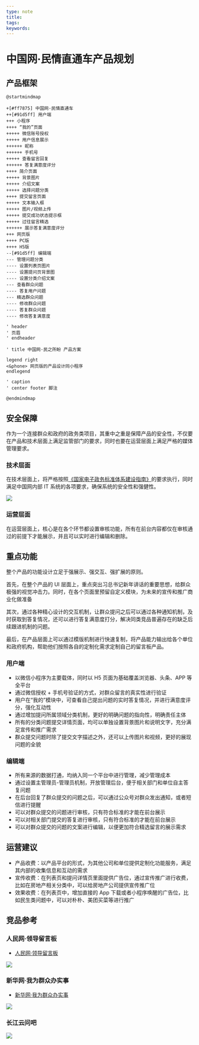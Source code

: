 ```yaml
---
type: note
title:
tags:
keywords:
---
```


# 中国网·民情直通车产品规划

## 产品框架

```plantuml  {align=center}
@startmindmap

+[#ff7875] 中国网·民情直通车
++[#91d5ff] 用户端
+++ 小程序
++++ “我的”页面
+++++ 微信账号授权
+++++ 用户信息展示
++++++ 昵称
++++++ 手机号
+++++ 查看留言回复
++++++ 答复满意度评分
++++ 简介页面
+++++ 背景图片
+++++ 介绍文案
+++++ 选择问题分类
++++ 提交留言页面
+++++ 文本输入框
+++++ 图片/视频上传
+++++ 提交成功状态提示框
+++++ 过往留言精选
++++++ 展示答复满意度评分
+++ 网页版
++++ PC版
++++ H5版
--[#91d5ff] 编辑端
--- 管理问题分类
---- 设置列表页图片
---- 设置提问页背景图
---- 设置分类介绍文案
--- 查看群众问题
---- 答复用户问题
--- 精选群众问题
---- 修改群众问题
---- 答复群众问题
---- 修改答复满意度

' header
' 页眉
' endheader

' title 中国网·民之所盼 产品方案

legend right
<&phone> 网页版的产品设计同小程序
endlegend

' caption
' center footer 脚注

@endmindmap
```

## 安全保障

作为一个连接群众和政府的政务类项目，其重中之重是保障产品的安全性，不仅要在产品和技术层面上满足监管部门的要求，同时也要在运营层面上满足严格的媒体管理要求。

### 技术层面

在技术层面上，将严格按照[《国家电子政务标准体系建设指南》](https://gkml.samr.gov.cn/nsjg/bzjss/202006/W020200619303475665607.pdf)的要求执行，同时满足中国网内部 IT 系统的各项要求，确保系统的安全性和强健性。

![](../img/2022-01-13-12-19-23.png)

### 运营层面

在运营层面上，核心是在各个环节都设置审核功能，所有在前台内容都仅在审核通过的前提下才能展示，并且可以实时进行编辑和删除。

## 重点功能

整个产品的功能设计立足于强展示、强交互、强扩展的原则。

首先，在整个产品的 UI 层面上，重点突出习总书记新年讲话的重要思想，给群众极强的视觉冲击力。同时，在各个页面里预留自定义模块，为未来的宣传和推广商业化做准备

其次，通过各种精心设计的交互机制，让群众提问之后可以通过各种通知机制，及时获取到答复情况，还可以进行答复满意度打分，解决同类竞品普遍存在的缺乏后续跟进机制的问题。

最后，在产品层面上可以通过模版机制进行快速复制，将产品能力输出给各个单位和政府机构，帮助他们按照各自的定制化需求定制自己的留言板产品。

### 用户端

+ 以微信小程序为主要载体，同时以 H5 页面为基础覆盖浏览器、头条、APP 等全平台
+ 通过微信授权 + 手机号验证的方式，对群众留言的真实性进行验证
+ 用户在“我的”模块中，可查看自己提出问题的实时答复情况，并进行满意度评分，强化互动性
+ 通过增加提问所属领域分类机制，更好的明确问题的指向性，明确责任主体
+ 所有的分类问题提交详情页面，均可以单独设置背景图片和说明文字，充分满足宣传和推广需求
+ 群众提交问题时除了提交文字描述之外，还可以上传图片和视频，更好的展现问题的全貌

### 编辑端

+ 所有来源的数据打通，均纳入同一个平台中进行管理，减少管理成本
+ 通过设置主管理员-管理员机制，开放管理后台，便于相关部门和单位自主答复问题
+ 在后台回复了群众提交的问题之后，可以通过公众号对群众发出通知，或者短信进行提醒
+ 可以对群众提交的问题进行审核，只有符合标准的才能在前台展示
+ 可以对相关部门提交的答复进行审核，只有符合标准的才能在前台展示
+ 可以对群众提交的问题的文案进行编辑，以便更加符合精选留言的展示需求

## 运营建议

+ 产品收费：以产品平台的形式，为其他公司和单位提供定制化功能服务，满足其内部的收集信息和互动的需求
+ 宣传收费：在列表页和提问详情页里面提供广告位，通过宣传推广进行收费，比如在房地产相关分类中，可以给房地产公司提供宣传推广位
+ 效果收费：在列表页中，增加直接的 App 下载或者小程序唤醒的广告位，比如民生类问题中，可以对朴朴、美团买菜等进行推广

## 竞品参考

### 人民网·领导留言板

* [人民网·领导留言板](http://liuyan.people.com.cn/)

![](../img/2022-01-12-17-55-09.png)

### 新华网·我为群众办实事

* [新华网·我为群众办实事](https://hudong.app.xinhuanet.com/wqzbss/index.html)

![](../img/2022-01-07-17-56-27.png)

### 长江云问吧

![](../img/2022-01-12-16-14-54.png)
